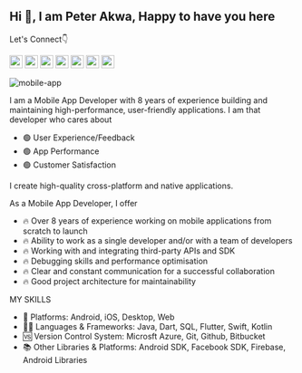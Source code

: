 ## Hi 👋, I am Peter Akwa, Happy to have you here

Let's Connect👇
<p>
  <a href="https://www.linkedin.com/in/peter-akwa/"><img src="https://img.shields.io/badge/linkedin-%230077B5.svg?&style=for-the-badge&logo=linkedin&logoColor=white" height=23></a>
  <a href="https://twitter.com/_petrusdev"><img src="https://img.shields.io/badge/X-%23FFFFFF?style=flat&logo=x&logoColor=%23FFFFFF&label=twiter&color=%23FFFFFF" height=23></a>
  <a href="mailto:akwapeter1@gmail.com"><img src="https://img.shields.io/badge/Gmail-D14836?style=for-the-badge&logo=gmail&logoColor=white" height=23></a> 
  <a href="http://wa.me//2348163378852"><img src="https://img.shields.io/badge/WhatsApp-25D366?style=for-the-badge&logo=whatsapp&logoColor=white" height=23></a> 
  <a href="https://www.facebook.com/akwapetrus"><img src="https://img.shields.io/badge/Facebook-1877F2?style=for-the-badge&logo=facebook&logoColor=white" height=23></a>
  <a href="https://stackoverflow.com/users/8519058/peter-akwa"><img src="https://img.shields.io/badge/stackoverflow-%23FFFFFF?style=flat&logo=stackoverflow&logoColor=%23964B00&color=%23FFFFFF" height=23></a>
  <a href="https://medium.com/@akwapeter"><img src="https://img.shields.io/badge/medium-%23000000?style=flat&logo=medium&logoColor=%23FFFFFF&color=%23000000" height=23></a>
</p>

![mobile-app](https://github.com/akwa-peter/akwa-peter/assets/22136166/0ad59ddd-2483-4f86-ba57-653cf891fb9a)

<p>
  I am a Mobile App Developer with 8 years of experience building and maintaining high-performance, user-friendly applications. I am that developer who cares about
  <ul>
    <li>🟢 User Experience/Feedback</li>
    <li>🟢 App Performance</li>
    <li>🟢 Customer Satisfaction</li>
  </ul>
  I create high-quality cross-platform and native applications.
</p>

<p>
  As a Mobile App Developer, I offer
  <ul>
    <li>🔥 Over 8 years of experience working on mobile applications from scratch to launch</li>
    <li>🔥 Ability to work as a single developer and/or with a team of developers</li>
    <li>🔥 Working with and integrating third-party APIs and SDK</li>
    <li>🔥 Debugging skills and performance optimisation</li>
    <li>🔥 Clear and constant communication for a successful collaboration</li>
    <li>🔥 Good project architecture for maintainability</li>
  </ul>
</p>

<p>
  MY SKILLS
  <ul>
    <li>🚉 Platforms: Android, iOS, Desktop, Web</li>
    <li>👩‍💻 Languages & Frameworks: Java, Dart, SQL, Flutter, Swift, Kotlin</li>
    <li>🆚 Version Control System: Microsft Azure, Git, Github, Bitbucket</li>
    <li>📚 Other Libraries & Platforms: Android SDK, Facebook SDK, Firebase, Android Libraries</li>
  </ul>
</p>


<!--
**akwa-peter/akwa-peter** is a ✨ _special_ ✨ repository because its `README.md` (this file) appears on your GitHub profile.

Here are some ideas to get you started:

- 🔭 I’m currently working on ...
- 🌱 I’m currently learning ...
- 👯 I’m looking to collaborate on ...
- 🤔 I’m looking for help with ...
- 💬 Ask me about ...
- 📫 How to reach me: ...
- 😄 Pronouns: ...
- ⚡ Fun fact: ...
-->
